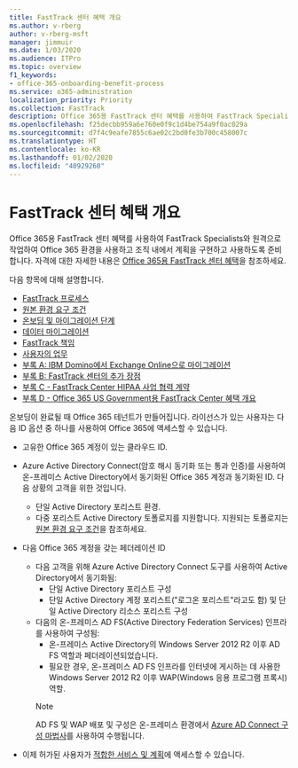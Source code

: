 ```yaml
---
title: FastTrack 센터 혜택 개요
ms.author: v-rberg
author: v-rberg-msft
manager: jimmuir
ms.date: 1/03/2020
ms.audience: ITPro
ms.topic: overview
f1_keywords:
- office-365-onboarding-benefit-process
ms.service: o365-administration
localization_priority: Priority
ms.collection: FastTrack
description: Office 365용 FastTrack 센터 혜택를 사용하여 FastTrack Specialists와 원격으로 작업하여 Office 365 환경을 사용하고 조직 내에서 계획을 구현하고 사용하도록 준비합니다. 자격에 대한 자세한 내용은 Office 365용 FastTrack 센터 혜택을 참조하세요.
ms.openlocfilehash: f25decbb959a6e760e0f9c1d4be754a9f0ac029a
ms.sourcegitcommit: d7f4c9eafe7855c6ae02c2bd0fe3b700c458007c
ms.translationtype: HT
ms.contentlocale: ko-KR
ms.lasthandoff: 01/02/2020
ms.locfileid: "40929260"
---
```

# <a name="fasttrack-center-benefit-overview"></a>FastTrack 센터 혜택 개요

Office 365용 FastTrack 센터 혜택를 사용하여 FastTrack Specialists와 원격으로 작업하여 Office 365 환경을 사용하고 조직 내에서 계획을 구현하고 사용하도록 준비합니다. 자격에 대한 자세한 내용은 [Office 365용 FastTrack 센터 혜택](O365-fasttrack-benefit-for-office-365.md)을 참조하세요.
  
다음 항목에 대해 설명합니다.
- [FastTrack 프로세스](O365-fasttrack-process.md) 
- [원본 환경 요구 조건](O365-source-environment-expectations.md)
- [온보딩 및 마이그레이션 단계](O365-onboarding-and-migration.md)
- [데이터 마이그레이션](O365-data-migration.md)
- [FastTrack 책임](O365-fasttrack-responsibilities.md)
- [사용자의 업무](O365-your-responsibilities.md) 
- [부록 A: IBM Domino에서 Exchange Online으로 마이그레이션](O365-from-ibm-domino-to-exchange-online.md)
- [부록 B: FastTrack 센터의 추가 장점](O365-fasttrack-additional-benefits.md)
- [부록 C - FastTrack Center HIPAA 사업 협력 계약](O365-hipaa-business-associate-agreement.md)
- [부록 D - Office 365 US Government용 FastTrack Center 혜택 개요](US-Gov-appendix-overview.md)
    
온보딩이 완료될 때 Office 365 테넌트가 만들어집니다. 라이선스가 있는 사용자는 다음 ID 옵션 중 하나를 사용하여 Office 365에 액세스할 수 있습니다.
- 고유한 Office 365 계정이 있는 클라우드 ID.
- Azure Active Directory Connect(암호 해시 동기화 또는 통과 인증)를 사용하여 온-프레미스 Active Directory에서 동기화된 Office 365 계정과 동기화된 ID. 다음 상황의 고객을 위한 것입니다.
  - 단일 Active Directory 포리스트 환경.
  - 다중 포리스트 Active Directory 토폴로지를 지원합니다. 지원되는 토폴로지는 [원본 환경 요구 조건](O365-source-environment-expectations.md)을 참조하세요.
- 다음 Office 365 계정을 갖는 페더레이션 ID
  - 다음 고객을 위해 Azure Active Directory Connect 도구를 사용하여 Active Directory에서 동기화됨:
      - 단일 Active Directory 포리스트 구성
      - 단일 Active Directory 계정 포리스트("로그온 포리스트"라고도 함) 및 단일 Active Directory 리소스 포리스트 구성
  - 다음의 온-프레미스 AD FS(Active Directory Federation Services) 인프라를 사용하여 구성됨:
      - 온-프레미스 Active Directory의 Windows Server 2012 R2 이후 AD FS 역할과 페더레이션되었습니다.
      - 필요한 경우, 온-프레미스 AD FS 인프라를 인터넷에 게시하는 데 사용한 Windows Server 2012 R2 이후 WAP(Windows 응용 프로그램 프록시) 역할.
    > [!NOTE]
    > AD FS 및 WAP 배포 및 구성은 온-프레미스 환경에서 [Azure AD Connect 구성 마법사](https://go.microsoft.com/fwlink/?linkid=844794)를 사용하여 수행됩니다. 
  
- 이제 허가된 사용자가 [적합한 서비스 및 계획](M365-eligible-services-and-plans.md)에 액세스할 수 있습니다.
    

 

